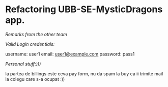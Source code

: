 # Refactoring UBB-SE-MysticDragons app.

*Remarks from the other team*

_Valid Login credentials:_

username: user1
email: user1@example.com
password: pass1

_Personal stuff:)))_

la partea de billings este ceva pay form, nu da spam la buy ca ii trimite mail la colegu care s-a ocupat :))
